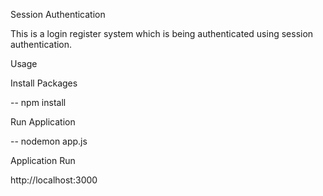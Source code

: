 Session Authentication

This is a login register system which is being authenticated using session authentication.

Usage

Install Packages

-- npm install

Run Application

-- nodemon app.js

Application Run

http://localhost:3000